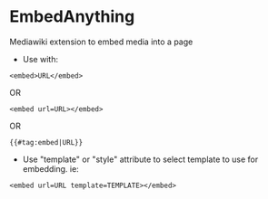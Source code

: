 # EmbedAnything
Mediawiki extension to embed media into a page

* Use with:

```
<embed>URL</embed>
```
OR
```
<embed url=URL></embed>
```
OR
```
{{#tag:embed|URL}}
```

* Use "template" or "style" attribute to select template to use for embedding. ie:

```
<embed url=URL template=TEMPLATE></embed>
```